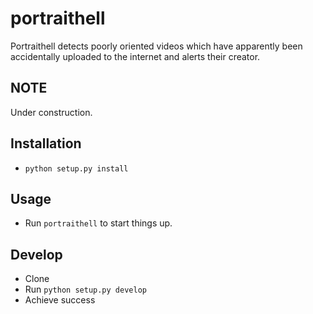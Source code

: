 portraithell
============

Portraithell detects poorly oriented videos which have apparently been
accidentally uploaded to the internet and alerts their creator.

NOTE
----
Under construction.

Installation
------------
 * `python setup.py install`

Usage
-----
 * Run `portraithell` to start things up.

Develop
-------
 * Clone
 * Run `python setup.py develop`
 * Achieve success
